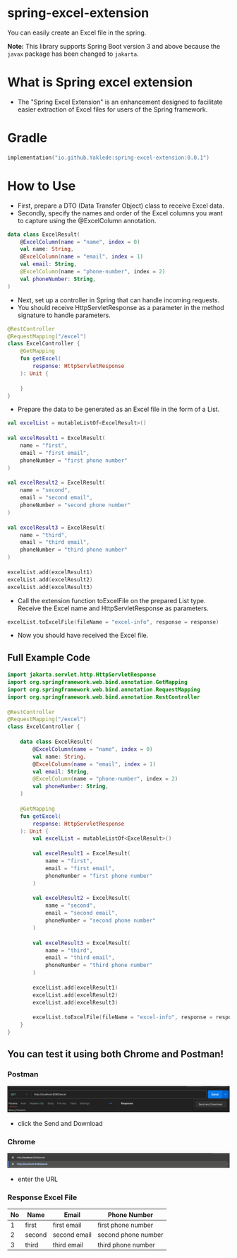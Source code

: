 # spring-excel-extension

You can easily create an Excel file in the spring.

**Note:** This library supports Spring Boot version 3 and above because the `javax` package has been changed to `jakarta`.


# What is Spring excel extension

- The "Spring Excel Extension" is an enhancement designed to facilitate easier extraction of Excel files for users of
  the Spring framework.

# Gradle
```kotlin
implementation("io.github.Yaklede:spring-excel-extension:0.0.1")
```

# How to Use

- First, prepare a DTO (Data Transfer Object) class to receive Excel data.
- Secondly, specify the names and order of the Excel columns you want to capture using the @ExcelColumn annotation.

```kotlin
data class ExcelResult(
    @ExcelColumn(name = "name", index = 0)
    val name: String,
    @ExcelColumn(name = "email", index = 1)
    val email: String,
    @ExcelColumn(name = "phone-number", index = 2)
    val phoneNumber: String,
)
```

- Next, set up a controller in Spring that can handle incoming requests.
- You should receive HttpServletResponse as a parameter in the method signature to handle parameters.

```kotlin
@RestController
@RequestMapping("/excel")
class ExcelController {
    @GetMapping
    fun getExcel(
        response: HttpServletResponse
    ): Unit {

    }
}
```

- Prepare the data to be generated as an Excel file in the form of a List.

```kotlin
val excelList = mutableListOf<ExcelResult>()

val excelResult1 = ExcelResult(
    name = "first",
    email = "first email",
    phoneNumber = "first phone number"
)

val excelResult2 = ExcelResult(
    name = "second",
    email = "second email",
    phoneNumber = "second phone number"
)

val excelResult3 = ExcelResult(
    name = "third",
    email = "third email",
    phoneNumber = "third phone number"
)

excelList.add(excelResult1)
excelList.add(excelResult2)
excelList.add(excelResult3)

```

- Call the extension function toExcelFile on the prepared List type. Receive the Excel name and HttpServletResponse as
  parameters.

```kotlin
excelList.toExcelFile(fileName = "excel-info", response = response)
```

- Now you should have received the Excel file.

## Full Example Code

```kotlin
import jakarta.servlet.http.HttpServletResponse
import org.springframework.web.bind.annotation.GetMapping
import org.springframework.web.bind.annotation.RequestMapping
import org.springframework.web.bind.annotation.RestController

@RestController
@RequestMapping("/excel")
class ExcelController {

    data class ExcelResult(
        @ExcelColumn(name = "name", index = 0)
        val name: String,
        @ExcelColumn(name = "email", index = 1)
        val email: String,
        @ExcelColumn(name = "phone-number", index = 2)
        val phoneNumber: String,
    )

    @GetMapping
    fun getExcel(
        response: HttpServletResponse
    ): Unit {
        val excelList = mutableListOf<ExcelResult>()

        val excelResult1 = ExcelResult(
            name = "first",
            email = "first email",
            phoneNumber = "first phone number"
        )

        val excelResult2 = ExcelResult(
            name = "second",
            email = "second email",
            phoneNumber = "second phone number"
        )

        val excelResult3 = ExcelResult(
            name = "third",
            email = "third email",
            phoneNumber = "third phone number"
        )

        excelList.add(excelResult1)
        excelList.add(excelResult2)
        excelList.add(excelResult3)

        excelList.toExcelFile(fileName = "excel-info", response = response)
    }
}
```

## You can test it using both Chrome and Postman!

### Postman

![img.png](images/postman.png)

- click the Send and Download

### Chrome

![img.png](images/chrome.png)

- enter the URL


### Response Excel File
| No | Name   | Email        | Phone Number        |
|----|--------|--------------|---------------------|
| 1  | first  | first email  | first phone number  |
| 2  | second | second email | second phone number |
| 3  | third  | third email  | third phone number  |



